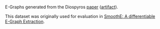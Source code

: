 E-Graphs generated from the Diospyros [paper](https://jamesbornholt.com/papers/diospyros-asplos21.pdf) ([artifact](https://github.com/cucapra/diospyros/tree/master)).

This dataset was originally used for evaluation in [SmoothE: A differentiable E-Graph Extraction](https://dl.acm.org/doi/10.1145/3669940.3707262).
